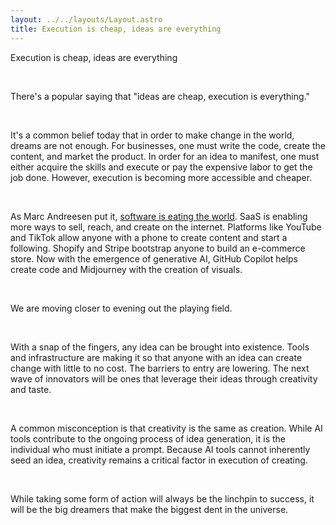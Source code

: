 ```yaml
---
layout: ../../layouts/Layout.astro
title: Execution is cheap, ideas are everything
---
```

Execution is cheap, ideas are everything

<br>

There's a popular saying that "ideas are cheap, execution is everything."

<br>

It's a common belief today that in order to make change in the world, dreams are not enough. For businesses, one must write the code, create the content, and market the product. In order for an idea to manifest, one must either acquire the skills and execute or pay the expensive labor to get the job done. However, execution is becoming more accessible and cheaper.

<br>

As Marc Andreesen put it, [software is eating the world](https://a16z.com/why-software-is-eating-the-world/). SaaS is enabling more ways to sell, reach, and create on the internet. Platforms like YouTube and TikTok allow anyone with a phone to create content and start a following. Shopify and Stripe bootstrap anyone to build an e-commerce store. Now with the emergence of generative AI, GitHub Copilot helps create code and Midjourney with the creation of visuals.

<br>

We are moving closer to evening out the playing field.

<br>

With a snap of the fingers, any idea can be brought into existence. Tools and infrastructure are making it so that anyone with an idea can create change with little to no cost. The barriers to entry are lowering. The next wave of innovators will be ones that leverage their ideas through creativity and taste.

<br>

A common misconception is that creativity is the same as creation. While AI tools contribute to the ongoing process of idea generation, it is the individual who must initiate a prompt. Because AI tools cannot inherently seed an idea, creativity remains a critical factor in execution of creating.

<br>

While taking some form of action will always be the linchpin to success, it will be the big dreamers that make the biggest dent in the universe.